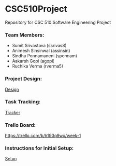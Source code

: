 # CSC510Project
Repository for CSC 510 Software Engineering Project

### Team Members:
* Sumit Srivastava (ssrivas8)
* Animesh Sinsinwal (assinsin)
* Sindhu Ponnamaneni (sponnam)
* Aakarsh Gopi (agopi)
* Ruchika Verma (rverma5)

### Project Design: 

[Design](DESIGN.md)

### Task Tracking: 

[Tracker](WORKSHEET.md)

### Trello Board:

https://trello.com/b/h193q9wx/week-1

### Instructions for Initial Setup: 

[Setup](https://github.ncsu.edu/ssrivas8/CSC510Project/blob/master/SlackBot/SlackBotWorkshop.md)

